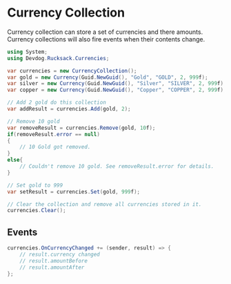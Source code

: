 # Currency Collection

Currency collection can store a set of currencies and there amounts. Currency collections will also fire events when their contents change.

```csharp
using System;
using Devdog.Rucksack.Currencies;

var currencies = new CurrencyCollection();
var gold = new Currency(Guid.NewGuid(), "Gold", "GOLD", 2, 999f);
var silver = new Currency(Guid.NewGuid(), "Silver", "SILVER", 2, 999f);
var copper = new Currency(Guid.NewGuid(), "Copper", "COPPER", 2, 999f);

// Add 2 gold do this collection
var addResult = currencies.Add(gold, 2);

// Remove 10 gold
var removeResult = currencies.Remove(gold, 10f);
if(removeResult.error == null)
{
	// 10 Gold got removed.
}
else{
	// Couldn't remove 10 gold. See removeResult.error for details.
}

// Set gold to 999
var setResult = currencies.Set(gold, 999f);

// Clear the collection and remove all currencies stored in it.
currencies.Clear();
```

## Events

```csharp
currencies.OnCurrencyChanged += (sender, result) => {
	// result.currency changed
	// result.amountBefore
	// result.amountAfter
};
```
